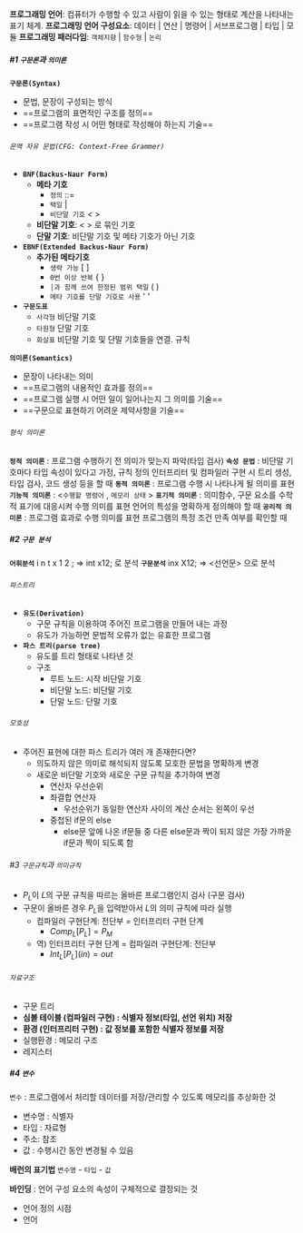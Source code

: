 **프로그래밍 언어**: 컴퓨터가 수행할 수 있고 사람이 읽을 수 있는 형태로 계산을 나타내는 표기 체계.
**프로그래밍 언어 구성요소**: 데이터 | 연산 | 명령어 | 서브프로그램 | 타입 | 모듈
**프로그래밍 패러다임**: `객체지향` | `함수형` | `논리`
##### #1 `구문론`과 `의미론`
__`구문론(Syntax)`__
- 문법, 문장이 구성되는 방식
- ==프로그램의 표면적인 구조를 정의==
- ==프로그램 작성 시 어떤 형태로 작성해야 하는지 기술==
###### `문맥 자유 문법(CFG: Context-Free Grammer)`
- __`BNF(Backus-Naur Form)`__
	- __메타 기호__
		- `정의` ::=
		- `택일` |
		- `비단말 기호` < >
	- **비단말 기호**: < > 로 묶인 기호
	- **단말 기호**: 비단말 기호 및 메타 기호가 아닌 기호
- __`EBNF(Extended Backus-Naur Form)`__
	- __추가된 메타기호__
		- `생략 가능` [ ]
		- `0번 이상 반복` { }
		- `|과 함께 쓰여 한정된 범위 택일` ( )
		- `메타 기호를 단말 기호로 사용` ' '
- __`구문도표`__
	- `사각형` 비단말 기호
	- `타원형` 단말 기호
	- `화살표` 비단말 기호 및 단말 기호들을 연결. 규칙
	
__`의미론(Semantics)`__
- 문장이 나타내는 의미
- ==프로그램의 내용적인 효과를 정의==
- ==프로그램 실행 시 어떤 일이 일어나는지 그 의미를 기술==
- ==구문으로 표현하기 어려운 제약사항을 기술==
###### `형식 의미론`
**`정적 의미론`** : 프로그램 수행하기 전 의미가 맞는지 파악(타입 검사)
	**`속성 문법`** : 비단말 기호마다 타입 속성이 있다고 가정, 규칙 정의
		인터프리터 및 컴파일러 구현 시 트리 생성, 타입 검사, 코드 생성 등을 할 때
**`동적 의미론`** : 프로그램 수행 시 나타나게 될 의미를 표현
	**`기능적 의미론`** : <`수행할 명령어` , `메모리 상태` >
	**`표기적 의미론`** : 의미함수, 구문 요소를 수학적 표기에 대응시켜 수행 의미를 표현
		언어의 특성을 명확하게 정의해야 할 때
	**`공리적 의미론`** : 프로그램 효과로 수행 의미를 표현
		프로그램의 특정 조건 만족 여부를 확인할 때

##### #2 `구문 분석`
**`어휘분석`**
i n t x 1 2 ; => int x12; 로 분석
**`구문분석`**
inx X12; => <선언문> 으로 분석
###### `파스트리`
- __`유도(Derivation)`__
	- 구문 규칙을 이용하여 주어진 프로그램을 만들어 내는 과정
	- 유도가 가능하면 문법적 오류가 없는 유효한 프로그램
- **`파스 트리(parse tree)`**
	- 유도를 트리 형태로 나타낸 것
	- 구조 
		- 루트 노드: 시작 비단말 기호 
		- 비단말 노드: 비단말 기호 
		- 단말 노드: 단말 기호

###### `모호성`
- 주어진 표현에 대한 파스 트리가 여러 개 존재한다면?
	- 의도하지 않은 의미로 해석되지 않도록 모호한 문법을 명확하게 변경
	- 새로운 비단말 기호와 새로운 구문 규칙을 추가하여 변경
		- 연산자 우선순위
		- 좌결합 연산자
			- 우선순위가 동일한 연산자 사이의 계산 순서는 왼쪽이 우선
		- 중첩된 if문의 else
			- else문 앞에 나온 if문들 중 다른 else문과 짝이 되지 않은 가장 가까운 if문과 짝이 되도록 함

###### #3 `구문규칙`과 `의미규칙`
- $P_{L}$이 $L$의 구문 규칙을 따르는 올바른 프로그램인지 검사 (구문 검사)
- 구문이 올바른 경우 $P_{L}$을 입력받아서 $L$의 의미 규칙에 따라 실행
	- 컴파일러 구현단계: 전단부 = 인터프리터 구현 단계
		- $Comp_{L}[P_{L}] = P_{M}$
	- 역) 인터프리터 구현 단계 = 컴파일러 구현단계: 전단부
		- $Int_{L}[P_{L}](in) = out$ 
###### `자료구조`
- 구문 트리
- **심볼 테이블 (컴파일러 구현) : 식별자 정보(타입, 선언 위치) 저장**
- **환경 (인터프리터 구현) : 값 정보를 포함한 식별자 정보를 저장**
- 실행환경 : 메모리 구조
- 레지스터

##### #4 `변수`
`변수` : 프로그램에서 처리할 데이터를 저장/관리할 수 있도록 메모리를 추상화한 것
- 변수명 : 식별자
- 타입 : 자료형
- 주소: 참조
- 값 : 수행시간 동안 변경될 수 있음

**배런의 표기법**
`변수명` - `타입` - `값`

**바인딩** : 언어 구성 요소의 속성이 구체적으로 결정되는 것
- 언어 정의 시점
- 언어

